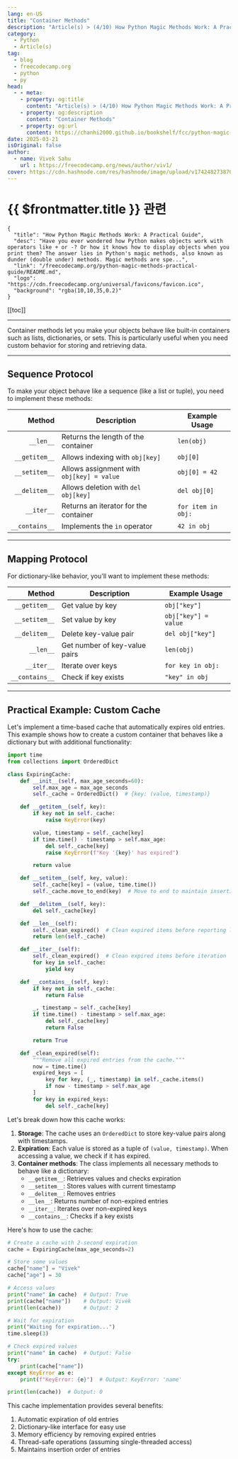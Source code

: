 ```yaml
---
lang: en-US
title: "Container Methods"
description: "Article(s) > (4/10) How Python Magic Methods Work: A Practical Guide" 
category:
  - Python
  - Article(s)
tag:
  - blog
  - freecodecamp.org
  - python
  - py
head:
  - - meta:
    - property: og:title
      content: "Article(s) > (4/10) How Python Magic Methods Work: A Practical Guide"
    - property: og:description
      content: "Container Methods"
    - property: og:url
      content: https://chanhi2000.github.io/bookshelf/fcc/python-magic-methods-practical-guide/container-methods.html
date: 2025-03-21
isOriginal: false
author:
  - name: Vivek Sahu
    url : https://freecodecamp.org/news/author/viv1/
cover: https://cdn.hashnode.com/res/hashnode/image/upload/v1742482738702/0b357de2-855d-47c2-960f-453e0bfd9a3d.png
---
```


# {{ $frontmatter.title }} 관련

```component VPCard
{
  "title": "How Python Magic Methods Work: A Practical Guide",
  "desc": "Have you ever wondered how Python makes objects work with operators like + or -? Or how it knows how to display objects when you print them? The answer lies in Python's magic methods, also known as dunder (double under) methods. Magic methods are spe...",
  "link": "/freecodecamp.org/python-magic-methods-practical-guide/README.md",
  "logo": "https://cdn.freecodecamp.org/universal/favicons/favicon.ico",
  "background": "rgba(10,10,35,0.2)"
}
```

[[toc]]

---

<SiteInfo
  name="How Python Magic Methods Work: A Practical Guide"
  desc="Have you ever wondered how Python makes objects work with operators like + or -? Or how it knows how to display objects when you print them? The answer lies in Python's magic methods, also known as dunder (double under) methods. Magic methods are spe..."
  url="https://freecodecamp.org/news/python-magic-methods-practical-guide#heading-container-methods"
  logo="https://cdn.freecodecamp.org/universal/favicons/favicon.ico"
  preview="https://cdn.hashnode.com/res/hashnode/image/upload/v1742482738702/0b357de2-855d-47c2-960f-453e0bfd9a3d.png"/>

Container methods let you make your objects behave like built-in containers such as lists, dictionaries, or sets. This is particularly useful when you need custom behavior for storing and retrieving data.

---

## Sequence Protocol

To make your object behave like a sequence (like a list or tuple), you need to implement these methods:

| Method | Description | Example Usage |
| ---: | --- | --- |
| `__len__` | Returns the length of the container | `len(obj)` |
| `__getitem__` | Allows indexing with `obj[key]` | `obj[0]` |
| `__setitem__` | Allows assignment with `obj[key] = value` | `obj[0] = 42` |
| `__delitem__` | Allows deletion with `del obj[key]` | `del obj[0]` |
| `__iter__` | Returns an iterator for the container | `for item in obj:` |
| `__contains__` | Implements the `in` operator | `42 in obj` |

---

## Mapping Protocol

For dictionary-like behavior, you'll want to implement these methods:

| Method | Description | Example Usage |
| ---: | --- | --- |
| `__getitem__` | Get value by key | `obj["key"]` |
| `__setitem__` | Set value by key | `obj["key"] = value` |
| `__delitem__` | Delete key-value pair | `del obj["key"]` |
| `__len__` | Get number of key-value pairs | `len(obj)` |
| `__iter__` | Iterate over keys | `for key in obj:` |
| `__contains__` | Check if key exists | `"key" in obj` |

---

## Practical Example: Custom Cache

Let's implement a time-based cache that automatically expires old entries. This example shows how to create a custom container that behaves like a dictionary but with additional functionality:

```py :collapsed-lines
import time
from collections import OrderedDict

class ExpiringCache:
    def __init__(self, max_age_seconds=60):
        self.max_age = max_age_seconds
        self._cache = OrderedDict()  # {key: (value, timestamp)}

    def __getitem__(self, key):
        if key not in self._cache:
            raise KeyError(key)

        value, timestamp = self._cache[key]
        if time.time() - timestamp > self.max_age:
            del self._cache[key]
            raise KeyError(f"Key '{key}' has expired")

        return value

    def __setitem__(self, key, value):
        self._cache[key] = (value, time.time())
        self._cache.move_to_end(key)  # Move to end to maintain insertion order

    def __delitem__(self, key):
        del self._cache[key]

    def __len__(self):
        self._clean_expired()  # Clean expired items before reporting length
        return len(self._cache)

    def __iter__(self):
        self._clean_expired()  # Clean expired items before iteration
        for key in self._cache:
            yield key

    def __contains__(self, key):
        if key not in self._cache:
            return False

        _, timestamp = self._cache[key]
        if time.time() - timestamp > self.max_age:
            del self._cache[key]
            return False

        return True

    def _clean_expired(self):
        """Remove all expired entries from the cache."""
        now = time.time()
        expired_keys = [
            key for key, (_, timestamp) in self._cache.items()
            if now - timestamp > self.max_age
        ]
        for key in expired_keys:
            del self._cache[key]
```

Let's break down how this cache works:

1. **Storage**: The cache uses an `OrderedDict` to store key-value pairs along with timestamps.
2. **Expiration**: Each value is stored as a tuple of `(value, timestamp)`. When accessing a value, we check if it has expired.
3. **Container methods**: The class implements all necessary methods to behave like a dictionary:
    - `__getitem__`: Retrieves values and checks expiration
    - `__setitem__`: Stores values with current timestamp
    - `__delitem__`: Removes entries
    - `__len__`: Returns number of non-expired entries
    - `__iter__`: Iterates over non-expired keys
    - `__contains__`: Checks if a key exists

Here's how to use the cache:

```py :collapsed-lines
# Create a cache with 2-second expiration
cache = ExpiringCache(max_age_seconds=2)

# Store some values
cache["name"] = "Vivek"
cache["age"] = 30

# Access values
print("name" in cache)  # Output: True
print(cache["name"])    # Output: Vivek
print(len(cache))       # Output: 2

# Wait for expiration
print("Waiting for expiration...")
time.sleep(3)

# Check expired values
print("name" in cache)  # Output: False
try:
    print(cache["name"])
except KeyError as e:
    print(f"KeyError: {e}")  # Output: KeyError: 'name'

print(len(cache))  # Output: 0
```

This cache implementation provides several benefits:

1. Automatic expiration of old entries
2. Dictionary-like interface for easy use
3. Memory efficiency by removing expired entries
4. Thread-safe operations (assuming single-threaded access)
5. Maintains insertion order of entries
